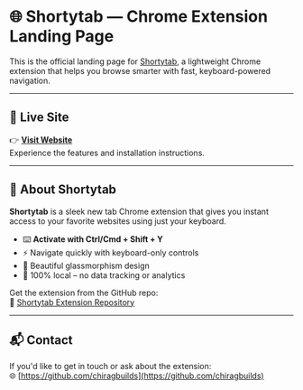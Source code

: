 # 🌐 Shortytab — Chrome Extension Landing Page

This is the official landing page for [Shortytab](https://github.com/chiragbuilds/shortytab), a lightweight Chrome extension that helps you browse smarter with fast, keyboard-powered navigation.

---

## 🔗 Live Site

👉 **[Visit Website](https://chiragbuilds.github.io/shortytab-site)**  
Experience the features and installation instructions.

---

## 🧠 About Shortytab

**Shortytab** is a sleek new tab Chrome extension that gives you instant access to your favorite websites using just your keyboard.

- ⌨️ **Activate with Ctrl/Cmd + Shift + Y**
- ⚡ Navigate quickly with keyboard-only controls
- 🎨 Beautiful glassmorphism design
- 🔐 100% local – no data tracking or analytics

Get the extension from the GitHub repo:  
🔗 [Shortytab Extension Repository](https://github.com/chiragbuilds/shortytab)

---

## 📬 Contact

If you'd like to get in touch or ask about the extension: <br>
🌐 [https://github.com/chiragbuilds](https://github.com/chiragbuilds)


